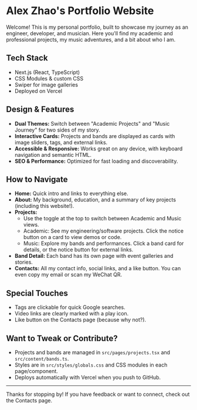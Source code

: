 # Alex Zhao's Portfolio Website

Welcome! This is my personal portfolio, built to showcase my journey as an engineer, developer, and musician. Here you'll find my academic and professional projects, my music adventures, and a bit about who I am.

## Tech Stack
- Next.js (React, TypeScript)
- CSS Modules & custom CSS
- Swiper for image galleries
- Deployed on Vercel

## Design & Features
- **Dual Themes:** Switch between "Academic Projects" and "Music Journey" for two sides of my story.
- **Interactive Cards:** Projects and bands are displayed as cards with image sliders, tags, and external links.
- **Accessible & Responsive:** Works great on any device, with keyboard navigation and semantic HTML.
- **SEO & Performance:** Optimized for fast loading and discoverability.

## How to Navigate
- **Home:** Quick intro and links to everything else.
- **About:** My background, education, and a summary of key projects (including this website!).
- **Projects:**
  - Use the toggle at the top to switch between Academic and Music views.
  - Academic: See my engineering/software projects. Click the notice button on a card to view demos or code.
  - Music: Explore my bands and performances. Click a band card for details, or the notice button for external links.
- **Band Detail:** Each band has its own page with event galleries and stories.
- **Contacts:** All my contact info, social links, and a like button. You can even copy my email or scan my WeChat QR.

## Special Touches
- Tags are clickable for quick Google searches.
- Video links are clearly marked with a play icon.
- Like button on the Contacts page (because why not?).

## Want to Tweak or Contribute?
- Projects and bands are managed in `src/pages/projects.tsx` and `src/content/bands.ts`.
- Styles are in `src/styles/globals.css` and CSS modules in each page/component.
- Deploys automatically with Vercel when you push to GitHub.

---

Thanks for stopping by! If you have feedback or want to connect, check out the Contacts page.
